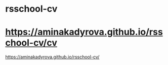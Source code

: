 # rsschool-cv
https://aminakadyrova.github.io/rsschool-cv/cv
====
https://aminakadyrova.github.io/rsschool-cv/
